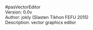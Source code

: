 #pasVectorEditor  
Version: 0.0v  
Author: jokly (Slasten Tikhon FEFU 2015)  
Description: vector graphics editor   
